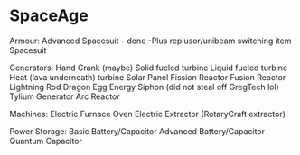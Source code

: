 SpaceAge
========

Armour:
Advanced Spacesuit - done
-Plus replusor/unibeam switching item
Spacesuit

Generators:
Hand Crank (maybe)
Solid fueled turbine
Liquid fueled turbine
Heat (lava underneath) turbine
Solar Panel
Fission Reactor
Fusion Reactor
Lightning Rod
Dragon Egg Energy Siphon (did not steal off GregTech lol)
Tylium Generator
Arc Reactor

Machines:
Electric Furnace
Oven
Electric Extractor (RotaryCraft extractor)

Power Storage:
Basic Battery/Capacitor
Advanced Battery/Capacitor
Quantum Capacitor



